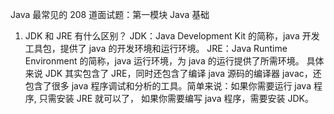 Java 最常见的 208 道面试题：第一模块
Java 基础
1. JDK 和 JRE 有什么区别？
JDK：Java Development Kit 的简称，java 开发工具包，提供了 java 的开发环境和运行环境。
JRE：Java Runtime Environment 的简称，java 运行环境，为 java 的运行提供了所需环境。
具体来说 JDK 其实包含了 JRE，同时还包含了编译 java 源码的编译器 javac，还包含了很多 java 程序调试和分析的工具。简单来说：如果你需要运行 java 程序,
只需安装 JRE 就可以了，
如果你需要编写 java 程序，需要安装 JDK。